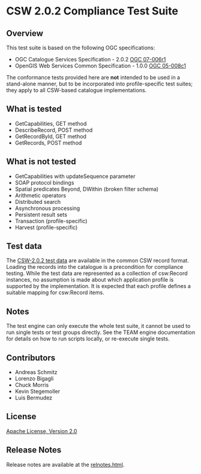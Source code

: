 # CSW 2.0.2 Compliance Test Suite

## Overview

This test suite is based on the following OGC specifications:

- OGC Catalogue Services Specification - 2.0.2 [OGC 07-006r1](http://portal.opengeospatial.org/files/?artifact_id=20555) 
- OpenGIS Web Services Common Specification - 1.0.0 [OGC 05-008c1](https://portal.opengeospatial.org/files/?artifact_id=8798)

The conformance tests provided here are **not** intended to be used in a stand-alone 
manner, but to be incorporated into profile-specific test suites; they apply to all 
CSW-based catalogue implementations.

## What is tested

- GetCapabilities, GET method
- DescribeRecord, POST method
- GetRecordById, GET method
- GetRecords, POST method

## What is not tested

- GetCapabilities with updateSequence parameter
- SOAP protocol bindings
- Spatial predicates Beyond, DWithin (broken filter schema)
- Arithmetic operators
- Distributed search
- Asynchronous processing
- Persistent result sets
- Transaction (profile-specific)
- Harvest (profile-specific)


##  Test data

The [CSW-2.0.2 test data](data-csw-2.0.2.zip) are available in 
the common CSW record format. Loading the records into the catalogue is a 
precondition for compliance testing. While the test data are represented 
as a collection of csw:Record instances, no assumption is made about which 
application profile is supported by the implementation. It is expected that 
each profile defines a suitable mapping for csw:Record items.

##  Notes

The test engine can only execute the whole test suite, it cannot be used to 
run single tests or test groups directly. See the TEAM engine documentation 
for details on how to run scripts locally, or re-execute single tests.

##  Contributors

   - Andreas Schmitz 
   - Lorenzo Bigagli
   - Chuck Morris
   - Kevin Stegemoller
   - Luis Bermudez

##  License

[Apache License, Version 2.0](http://opensource.org/licenses/Apache-2.0 "Apache License")


## Release Notes

Release notes are available at the [relnotes.html](relnotes.html).